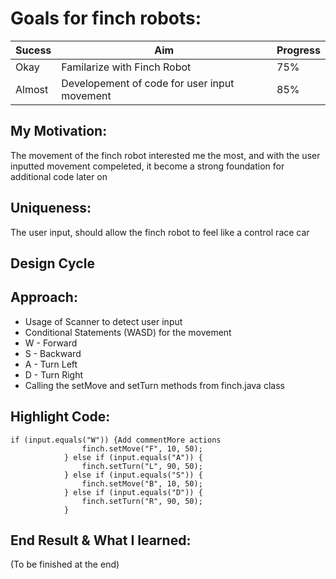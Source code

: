 # Goals for finch robots:
| Sucess  | Aim | Progress |
| ------- | --- | -------- |
| Okay    | Familarize with Finch Robot | 75% |
| Almost  | Developement of code for user input movement | 85% |

## My Motivation:
The movement of the finch robot interested me the most, and with the user inputted movement compeleted, it become a strong foundation for additional code later on

## Uniqueness: 
The user input, should allow the finch robot to feel like a control race car

## Design Cycle

## Approach:
- Usage of Scanner to detect user input
- Conditional Statements (WASD) for the movement
- W - Forward
- S - Backward
- A - Turn Left
- D - Turn Right
- Calling the setMove and setTurn methods from finch.java class

## Highlight Code:
```
if (input.equals("W")) {Add commentMore actions
				finch.setMove("F", 10, 50);
			} else if (input.equals("A")) {
				finch.setTurn("L", 90, 50);
			} else if (input.equals("S")) {
				finch.setMove("B", 10, 50);
			} else if (input.equals("D")) {
				finch.setTurn("R", 90, 50);
			}
```

## End Result & What I learned:
(To be finished at the end)

